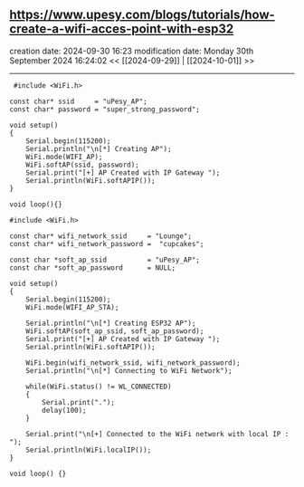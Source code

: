 https://www.upesy.com/blogs/tutorials/how-create-a-wifi-acces-point-with-esp32
--- 
creation date: 2024-09-30 16:23 
modification date: Monday 30th September 2024 16:24:02 
 << [[2024-09-29]] | [[2024-10-01]] >>
 ___
```
 #include <WiFi.h>

const char* ssid     = "uPesy_AP";
const char* password = "super_strong_password";

void setup()
{
    Serial.begin(115200);
    Serial.println("\n[*] Creating AP");
    WiFi.mode(WIFI_AP);
    WiFi.softAP(ssid, password);
    Serial.print("[+] AP Created with IP Gateway ");
    Serial.println(WiFi.softAPIP());
}

void loop(){}
```

```
#include <WiFi.h>

const char* wifi_network_ssid     = "Lounge";
const char* wifi_network_password =  "cupcakes";

const char *soft_ap_ssid          = "uPesy_AP";
const char *soft_ap_password      = NULL;

void setup()
{
    Serial.begin(115200);
    WiFi.mode(WIFI_AP_STA);

    Serial.println("\n[*] Creating ESP32 AP");
    WiFi.softAP(soft_ap_ssid, soft_ap_password);
    Serial.print("[+] AP Created with IP Gateway ");
    Serial.println(WiFi.softAPIP());

    WiFi.begin(wifi_network_ssid, wifi_network_password);
    Serial.println("\n[*] Connecting to WiFi Network");

    while(WiFi.status() != WL_CONNECTED)
    {
        Serial.print(".");
        delay(100);
    }

    Serial.print("\n[+] Connected to the WiFi network with local IP : ");
    Serial.println(WiFi.localIP());
}

void loop() {}
```
